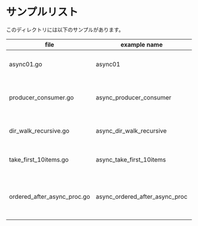 # サンプルリスト

このディレクトリには以下のサンプルがあります。

| file                           | example name                       | note                                              |
|--------------------------------|------------------------------------|---------------------------------------------------|
| async01.go                     | async01                            | 非同期処理 (goroutine) についてのサンプル                       |
| producer\_consumer.go          | async\_producer\_consumer          | ゴルーチンとチャネルを使って 生産者/消費者 処理を実施するサンプルです              |
| dir\_walk\_recursive.go        | async\_dir\_walk\_recursive        | 非同期処理と再帰処理の組み合わせのサンプルです                           |
| take\_first\_10items.go        | async\_take\_first\_10items        | 最初の１０個のみを取得するサンプルです                               |
| ordered\_after\_async\_proc.go | async\_ordered\_after\_async\_proc | chans.Enumerate() を使った非同期処理をした後に正しい順序に並び替えるサンプルです |
